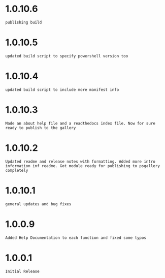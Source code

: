 
# 1.0.10.6

	publishing build

# 1.0.10.5

	updated build script to specify powershell version too

# 1.0.10.4

	updated build script to include more manifest info

# 1.0.10.3

	Made an about help file and a readthedocs index file. Now for sure ready to publish to the gallery

# 1.0.10.2

	Updated readme and release notes with formatting. Added more intro information inf readme. Got module ready for publishing to psgallery completely

# 1.0.10.1

	general updates and bug fixes

# 1.0.0.9

    Added Help Documentation to each function and fixed some typos

# 1.0.0.1

    Initial Release

